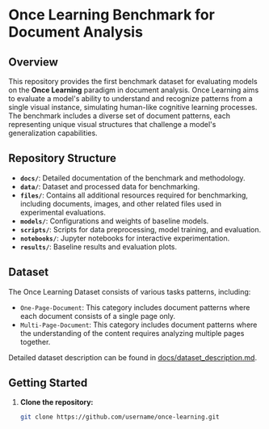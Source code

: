 # Once Learning Benchmark for Document Analysis

## Overview
This repository provides the first benchmark dataset for evaluating models on the **Once Learning** paradigm in document analysis. Once Learning aims to evaluate a model's ability to understand and recognize patterns from a single visual instance, simulating human-like cognitive learning processes. The benchmark includes a diverse set of document patterns, each representing unique visual structures that challenge a model's generalization capabilities.

## Repository Structure
- **`docs/`**: Detailed documentation of the benchmark and methodology.
- **`data/`**: Dataset and processed data for benchmarking.
- **`files/`**: Contains all additional resources required for benchmarking, including documents, images, and other related files used in experimental evaluations.
- **`models/`**: Configurations and weights of baseline models.
- **`scripts/`**: Scripts for data preprocessing, model training, and evaluation.
- **`notebooks/`**: Jupyter notebooks for interactive experimentation.
- **`results/`**: Baseline results and evaluation plots.

## Dataset
The Once Learning Dataset consists of various tasks patterns, including:
- `One-Page-Document`: This category includes document patterns where each document consists of a single page only.
- `Multi-Page-Document`: This category includes document patterns where the understanding of the content requires analyzing multiple pages together.

Detailed dataset description can be found in [docs/dataset_description.md](docs/dataset_description.md).

## Getting Started
1. **Clone the repository:**
   ```bash
   git clone https://github.com/username/once-learning.git
